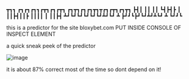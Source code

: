 
┳┓┓ ┏┓┏┓┏┓┓┏┳┓┏┓┏┳┓  ┏┓┳┓┏┓┏┓┳┓┳┏┓┏┳┓┏┓┳┓
┣┫┃ ┃┃ ┃┃ ┗┫┣┫┣  ┃   ┃┃┣┫┃┃┣ ┃┃┃┃  ┃ ┃┃┣┫
┻┛┗┛┗┛┗┛┗┛┗┛┻┛┗┛ ┻   ┣┛┛┗┣┛┗┛┻┛┻┗┛ ┻ ┗┛┛┗
                                         


this is a predictor for the site bloxybet.com
PUT INSIDE CONSOLE OF INSPECT ELEMENT

a quick sneak peek of the predictor

![image](https://github.com/user-attachments/assets/e6b96bb3-5617-4062-91fd-bf6f122df366)

it is about 87% correct most of the time so dont depend on it!
